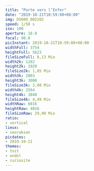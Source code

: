 ```yaml
---
title: "Porte vers l’Enfer"
date: "2019-10-21T10:59:08+08:00"
img: D5600_002202
speed: 1/50 s
iso: 100
aperture: 18.0
focal: 90.0
picInstant: 2019-10-21T10:59:08+08:00
widthFull: 3754
heightFull: 5623
fileSizeFull: 8,13 Mio
width2k: 1282
height2k: 1920
fileSize2k: 1,05 Mio
width3k: 2003
height3k: 3000
fileSize3k: 3,08 Mio
width4k: 2564
height4k: 3840
fileSize4k: 4,49 Mio
widthRaw: 6016
heightRaw: 4016
fileSizeRaw: 29,90 Mio
ratio:
- vertical
lieux:
- seoraksan
picdates:
- 2019-10-21
themes:
- toit
- ondol
- curiosite
---
```


